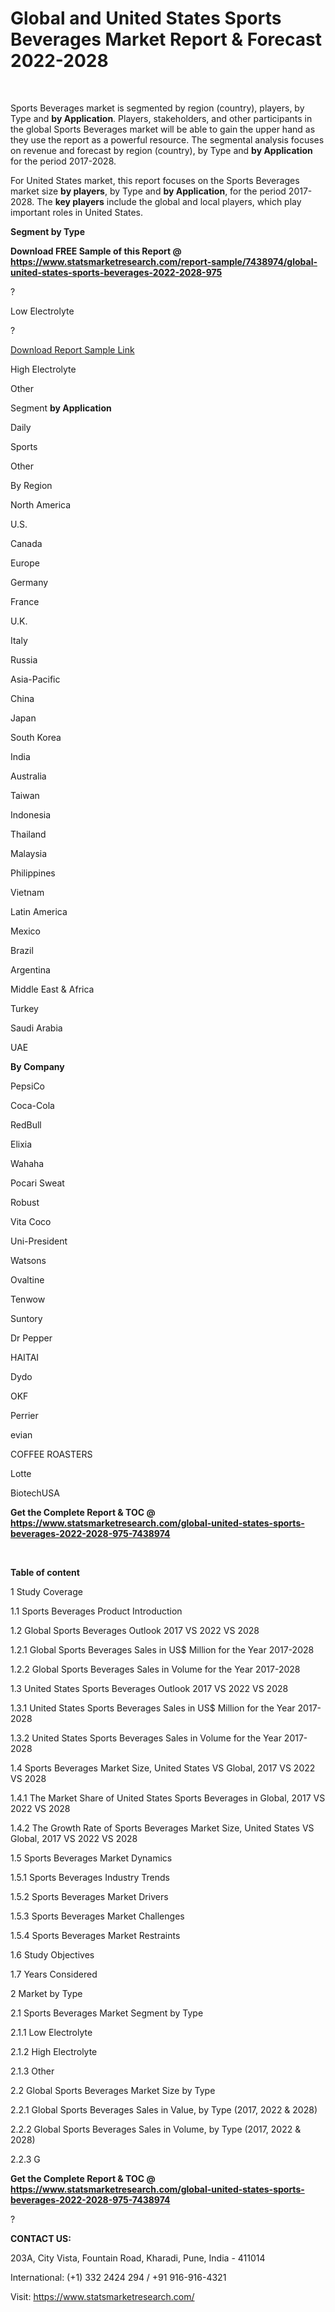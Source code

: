 <h1>Global and United States Sports Beverages Market Report & Forecast 2022-2028</h1><br/><p>Sports Beverages market is segmented by region (country), players, by Type and <strong>by Application</strong>. Players, stakeholders, and other participants in the global Sports Beverages market will be able to gain the upper hand as they use the report as a powerful resource. The segmental analysis focuses on revenue and forecast by region (country), by Type and <strong>by Application</strong> for the period 2017-2028.</p>
 
 
 
 <p>For United States market, this report focuses on the Sports Beverages market size <strong>by players</strong>, by Type and <strong>by Application</strong>, for the period 2017-2028. The <strong>key players</strong> include the global and local players, which play important roles in United States.</p>
 
 
 
 <p><strong>Segment by Type</strong></p>
 
 
 
 <div><b>Download FREE Sample of this Report @ <a href="https://www.statsmarketresearch.com/download-free-sample/7438974/global-united-states-sports-beverages-2022-2028-975">https://www.statsmarketresearch.com/report-sample/7438974/global-united-states-sports-beverages-2022-2028-975</a></b></div>
 
 
 
 <p>? </p>
 
 
 
 <p>Low Electrolyte</p>
 
 
 
 <p>? </p>
 
 
 
 <p><a href="https://www.statsmarketresearch.com/download-free-sample/7438974/global-united-states-sports-beverages-2022-2028-975">Download Report Sample Link</a></p>
 
 
 
 <p>High Electrolyte</p>
 
 
 
 <p>Other</p>
 
 
 
 <p>Segment <strong>by Application</strong></p>
 
 
 
 <p>Daily</p>
 
 
 
 <p>Sports</p>
 
 
 
 <p>Other</p>
 
 
 
 <p>By Region</p>
 
 
 
 <p>North America</p>
 
 
 
 <p>U.S.</p>
 
 
 
 <p>Canada</p>
 
 
 
 <p>Europe</p>
 
 
 
 <p>Germany</p>
 
 
 
 <p>France</p>
 
 
 
 <p>U.K.</p>
 
 
 
 <p>Italy</p>
 
 
 
 <p>Russia</p>
 
 
 
 <p>Asia-Pacific</p>
 
 
 
 <p>China</p>
 
 
 
 <p>Japan</p>
 
 
 
 <p>South Korea</p>
 
 
 
 <p>India</p>
 
 
 
 <p>Australia</p>
 
 
 
 <p>Taiwan</p>
 
 
 
 <p>Indonesia</p>
 
 
 
 <p>Thailand</p>
 
 
 
 <p>Malaysia</p>
 
 
 
 <p>Philippines</p>
 
 
 
 <p>Vietnam</p>
 
 
 
 <p>Latin America</p>
 
 
 
 <p>Mexico</p>
 
 
 
 <p>Brazil</p>
 
 
 
 <p>Argentina</p>
 
 
 
 <p>Middle East & Africa</p>
 
 
 
 <p>Turkey</p>
 
 
 
 <p>Saudi Arabia</p>
 
 
 
 <p>UAE</p>
 
 
 
 <p><strong>By Company</strong></p>
 
 
 
 <p>PepsiCo</p>
 
 
 
 <p>Coca-Cola</p>
 
 
 
 <p>RedBull</p>
 
 
 
 <p>Elixia</p>
 
 
 
 <p>Wahaha</p>
 
 
 
 <p>Pocari Sweat</p>
 
 
 
 <p>Robust</p>
 
 
 
 <p>Vita Coco</p>
 
 
 
 <p>Uni-President</p>
 
 
 
 <p>Watsons</p>
 
 
 
 <p>Ovaltine</p>
 
 
 
 <p>Tenwow</p>
 
 
 
 <p>Suntory</p>
 
 
 
 <p>Dr Pepper</p>
 
 
 
 <p>HAITAI</p>
 
 
 
 <p>Dydo</p>
 
 
 
 <p>OKF</p>
 
 
 
 <p>Perrier</p>
 
 
 
 <p>evian</p>
 
 
 
 <p>COFFEE ROASTERS</p>
 
 
 
 <p>Lotte</p>
 
 
 
 <p>BiotechUSA</p>
 
 
 
 <div><b>Get the Complete Report & TOC @ <a href="https://www.statsmarketresearch.com/global-united-states-sports-beverages-2022-2028-975-7438974">https://www.statsmarketresearch.com/global-united-states-sports-beverages-2022-2028-975-7438974</a></b></div>
 
 
 
 <p><br />
 
 <b>Table of content</b></p>
 
 
 
 <p>1 Study Coverage<br />
 
 1.1 Sports Beverages Product Introduction<br />
 
 1.2 Global Sports Beverages Outlook 2017 VS 2022 VS 2028<br />
 
 1.2.1 Global Sports Beverages Sales in US$ Million for the Year 2017-2028<br />
 
 1.2.2 Global Sports Beverages Sales in Volume for the Year 2017-2028<br />
 
 1.3 United States Sports Beverages Outlook 2017 VS 2022 VS 2028<br />
 
 1.3.1 United States Sports Beverages Sales in US$ Million for the Year 2017-2028<br />
 
 1.3.2 United States Sports Beverages Sales in Volume for the Year 2017-2028<br />
 
 1.4 Sports Beverages Market Size, United States VS Global, 2017 VS 2022 VS 2028<br />
 
 1.4.1 The Market Share of United States Sports Beverages in Global, 2017 VS 2022 VS 2028<br />
 
 1.4.2 The Growth Rate of Sports Beverages Market Size, United States VS Global, 2017 VS 2022 VS 2028<br />
 
 1.5 Sports Beverages Market Dynamics<br />
 
 1.5.1 Sports Beverages Industry Trends<br />
 
 1.5.2 Sports Beverages Market Drivers<br />
 
 1.5.3 Sports Beverages Market Challenges<br />
 
 1.5.4 Sports Beverages Market Restraints<br />
 
 1.6 Study Objectives<br />
 
 1.7 Years Considered<br />
 
 2 Market by Type<br />
 
 2.1 Sports Beverages Market Segment by Type<br />
 
 2.1.1 Low Electrolyte<br />
 
 2.1.2 High Electrolyte<br />
 
 2.1.3 Other<br />
 
 2.2 Global Sports Beverages Market Size by Type<br />
 
 2.2.1 Global Sports Beverages Sales in Value, by Type (2017, 2022 & 2028)<br />
 
 2.2.2 Global Sports Beverages Sales in Volume, by Type (2017, 2022 & 2028)<br />
 
 2.2.3 G</p>
 
 
 
 <div><b>Get the Complete Report & TOC @ <a href="https://www.statsmarketresearch.com/global-united-states-sports-beverages-2022-2028-975-7438974">https://www.statsmarketresearch.com/global-united-states-sports-beverages-2022-2028-975-7438974</a></b></div>
 
 
 
 <p>? </p>
 
 
 
 <p><b>CONTACT US:</b><br />
 
 203A, City Vista, Fountain Road, Kharadi, Pune, India - 411014<br />
 
 International: (+1) 332 2424 294 / +91 916-916-4321<br />
 
 Visit: <a href="https://www.statsmarketresearch.com/">https://www.statsmarketresearch.com/</a></p>